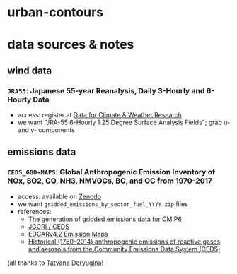 # urban-contours

# data sources & notes
## wind data
### `JRA55`: Japanese 55-year Reanalysis, Daily 3-Hourly and 6-Hourly Data
- access: register at [Data for Climate & Weather Research](https://rda.ucar.edu/datasets/ds628.0/#!access)
- we want "JRA-55 6-Hourly 1.25 Degree Surface Analysis Fields"; grab u- and v- components 

## emissions data 
### `CEDS_GBD-MAPS`: Global Anthropogenic Emission Inventory of NOx, SO2, CO, NH3, NMVOCs, BC, and OC from 1970-2017
- access: available on [Zenodo](https://zenodo.org/record/3754964#.YAGkwud7nb0)
- we want `gridded_emissions_by_sector_fuel_YYYY.zip` files
- references: 
  - [The generation of gridded emissions data for CMIP6](https://gmd.copernicus.org/articles/13/461/2020/)
  - [JGCRI / CEDS](https://github.com/JGCRI/CEDS)
  - [EDGARv4.2 Emission Maps](https://data.jrc.ec.europa.eu/dataset/jrc-edgar-emissionmapsv42)
  - [Historical (1750–2014) anthropogenic emissions of reactive gases and aerosols from the Community Emissions Data System (CEDS)](https://gmd.copernicus.org/articles/11/369/2018/)

(all thanks to [Tatyana Deryugina](https://github.com/tatyanaderyugina)!
